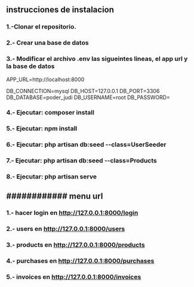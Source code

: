 ## instrucciones de instalacion

### 1.-Clonar el repositorio.

### 2.- Crear una base de datos

### 3.- Modificar el archivo .env las sigueintes lineas, el app url y la base de datos
     
APP_URL=http://localhost:8000

DB_CONNECTION=mysql
DB_HOST=127.0.0.1
DB_PORT=3306
DB_DATABASE=poder_judi
DB_USERNAME=root
DB_PASSWORD=

### 4.- Ejecutar: composer install
### 5.- Ejecutar: npm install
### 6.- Ejecutar: php artisan db:seed --class=UserSeeder
### 7.- Ejecutar: php artisan db:seed --class=Products
### 8.- Ejecutar: php artisan serve


## ############ menu url 

### 1.- hacer login en http://127.0.0.1:8000/login
### 2.- users en http://127.0.0.1:8000/users
### 3.- products en http://127.0.0.1:8000/products
### 4.- purchases en http://127.0.0.1:8000/purchases
### 5.- invoices en http://127.0.0.1:8000/invoices